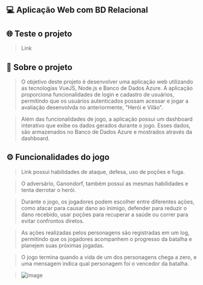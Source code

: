 ## 💻 Aplicação Web com BD Relacional

## 🌐 Teste o projeto
> Link

## 📜 Sobre o projeto 
> O objetivo deste projeto é desenvolver uma aplicação web utilizando as tecnologias VueJS, Node.js e Banco de Dados Azure. A aplicação proporciona funcionalidades de login e cadastro de usuários, permitindo que os usuários autenticados possam acessar e jogar a avaliação desenvolvda no anteriormente, "Herói e Vilão".

> Além das funcionalidades de jogo, a aplicação possui um dashboard interativo que exibe os dados gerados durante o jogo. Esses dados, são armazenados no Banco de Dados Azure e mostrados através da dashboard.

## ⚙️ Funcionalidades do jogo
> Link possui habilidades de ataque, defesa, uso de poções e fuga.

> O adversário, Ganondorf, também possui as mesmas habilidades e tenta derrotar o herói.

> Durante o jogo, os jogadores podem escolher entre diferentes ações, como atacar para causar dano ao inimigo, defender para reduzir o dano recebido, usar poções para recuperar a saúde ou correr para evitar confrontos diretos.

> As ações realizadas pelos personagens são registradas em um log, permitindo que os jogadores acompanhem o progresso da batalha e planejem suas próximas jogadas.

> O jogo termina quando a vida de um dos personagens chega a zero, e uma mensagem indica qual personagem foi o vencedor da batalha.

> ![image](https://github.com/luizfelipesoarees/jogo-heroi-vilao/assets/141787273/6b5cb702-8106-47b0-9f2f-f29212706350)


